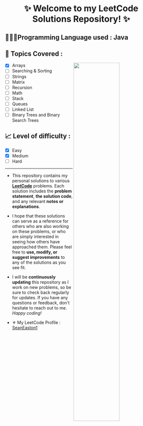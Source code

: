 <h1 align="center">
✨ Welcome to my LeetCode Solutions Repository! ✨ <br>
</h1>

<h2 >
👨🏻‍💻Programming Language used : Java
</h2>

<h2>
📂 Topics Covered :
</h2>
<img align="right" width="55%" src="https://github.com/SeanEaston1/LeetCode-Solved-Questions/blob/main/images.png">

- [x] Arrays 
- [ ] Searching & Sorting
- [ ] Strings
- [ ] Matrix
- [ ] Recursion
- [ ] Math
- [ ] Stack
- [ ] Queues
- [ ] Linked List
- [ ] Binary Trees and Binary Search Trees

<h2>
📈 Level of difficulty :
</h2>

- [x] Easy 
- [x] Medium
- [ ] Hard

_____

- This repository contains my personal solutions to various <a href="https://leetcode.com">**LeetCode**</a> problems. Each solution includes the **problem statement**, **the solution code**, and any relevant **notes or explanations**.

- I hope that these solutions can serve as a reference for others who are also working on these problems, or who are simply interested in seeing how others have approached them. Please feel free to **use, modify, or suggest improvements** to any of the solutions as you see fit.

- I will be **continuously updating** this repository as I work on new problems, so be sure to check back regularly for updates. If you have any questions or feedback, don't hesitate to reach out to me. *Happy coding!*

- ⚜️ My LeetCode Profile : <a href="https://leetcode.com/SeanEaston/">SeanEaston1</a>
